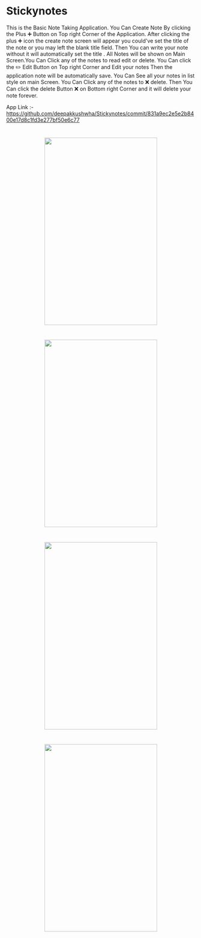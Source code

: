 # Stickynotes
This is the Basic Note Taking Application. You Can Create Note By clicking the Plus ➕ Button on Top right Corner of the Application. After clicking the plus ➕ icon the create note screen will appear you could've set the title of the note or you may left the blank title field. Then You can write your note without it will automatically set the title . All Notes will be shown on Main Screen.You Can Click any of the notes to read edit or delete. You Can click the ✏️ Edit  Button on Top right Corner and Edit your notes Then the application note will be automatically save. You Can See all your notes in list style on main Screen. You Can Click any of the notes to  ❌ delete. Then You Can click the delete  Button ❌ on Bottom right Corner and it will delete your note forever.

App Link :- https://github.com/deepakkushwha/Stickynotes/commit/831a9ec2e5e2b8400e17d8c1fd3e277bf50e6c77

<h1 align="center">
<img align="center" src="https://user-images.githubusercontent.com/75658978/101522897-dc1dd480-39ad-11eb-8662-d0fd4993ea6d.png" data-canonical-src="https://gyazo.com/eb5c5741b6a9a16c692170a41a49c858.png" width="300" height="500" />

</h1>

<h1 align="center">
<img align="center" src="https://user-images.githubusercontent.com/75658978/101522930-e5a73c80-39ad-11eb-9ed2-8118c88755e4.png" data-canonical-src="https://gyazo.com/eb5c5741b6a9a16c692170a41a49c858.png" width="300" height="500" />

</h1>

<h1 align="center">
<img align="center" src="https://user-images.githubusercontent.com/75658978/101522935-e93ac380-39ad-11eb-9402-f62f47744f90.png" data-canonical-src="https://gyazo.com/eb5c5741b6a9a16c692170a41a49c858.png" width="300" height="500" />

</h1>


<h1 align="center">
<img align="center" src="https://user-images.githubusercontent.com/75658978/101522939-eb048700-39ad-11eb-9767-4309099e3e0e.png
" data-canonical-src="https://gyazo.com/eb5c5741b6a9a16c692170a41a49c858.png" width="300" height="500" />

</h1>

